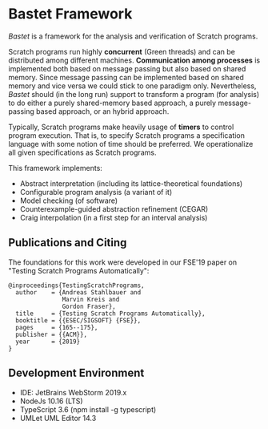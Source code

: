 # Bastet Framework

*Bastet* is a framework for the analysis and verification of Scratch programs.

Scratch programs run highly **concurrent** (Green threads) and can be distributed 
among different machines. **Communication among processes** is implemented both based 
on message passing but also based on shared memory. Since message passing can
be implemented based on shared memory and vice versa we could stick
to one paradigm only. Nevertheless, *Bastet* should (in the long run) support
to transform a program (for analysis) to do either a purely shared-memory
based approach, a purely message-passing based approach, or an hybrid approach.

Typically, Scratch programs make heavily usage of **timers** to control program execution.
That is, to specify Scratch programs a specification language with some notion
of time should be preferred. We operationalize all given specifications as 
Scratch programs. 

This framework implements:
- Abstract interpretation (including its lattice-theoretical foundations)
- Configurable program analysis (a variant of it)
- Model checking (of software)
- Counterexample-guided abstraction refinement (CEGAR)
- Craig interpolation (in a first step for an interval analysis)

## Publications and Citing

The foundations for this work were developed in our FSE'19 paper on "Testing
Scratch Programs Automatically":

```
@inproceedings{TestingScratchPrograms,
  author    = {Andreas Stahlbauer and
               Marvin Kreis and
               Gordon Fraser},
  title     = {Testing Scratch Programs Automatically},
  booktitle = {{ESEC/SIGSOFT} {FSE}},
  pages     = {165--175},
  publisher = {{ACM}},
  year      = {2019}
}
```

## Development Environment

- IDE: JetBrains WebStorm 2019.x
- NodeJs 10.16 (LTS)
- TypeScript 3.6 (npm install -g typescript)
- UMLet UML Editor 14.3

